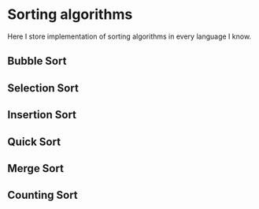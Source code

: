 # Sorting algorithms

Here I store implementation of sorting algorithms in every language I know.

## Bubble Sort

## Selection Sort

## Insertion Sort

## Quick Sort

## Merge Sort

## Counting Sort
